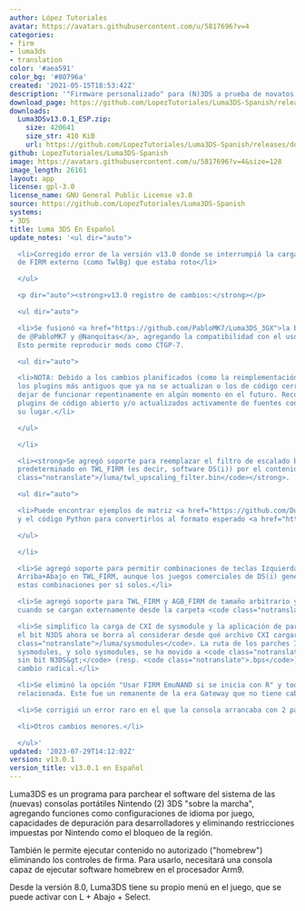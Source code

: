 ```yaml
---
author: López Tutoriales
avatar: https://avatars.githubusercontent.com/u/5817696?v=4
categories:
- firm
- luma3ds
- translation
color: '#aea591'
color_bg: '#80796a'
created: '2021-05-15T18:53:42Z'
description: '"Firmware personalizado" para (N)3DS a prueba de novatos'
download_page: https://github.com/LopezTutoriales/Luma3DS-Spanish/releases
downloads:
  Luma3DSv13.0.1_ESP.zip:
    size: 420641
    size_str: 410 KiB
    url: https://github.com/LopezTutoriales/Luma3DS-Spanish/releases/download/v13.0.1/Luma3DSv13.0.1_ESP.zip
github: LopezTutoriales/Luma3DS-Spanish
image: https://avatars.githubusercontent.com/u/5817696?v=4&size=128
image_length: 26161
layout: app
license: gpl-3.0
license_name: GNU General Public License v3.0
source: https://github.com/LopezTutoriales/Luma3DS-Spanish
systems:
- 3DS
title: Luma 3DS En Español
update_notes: '<ul dir="auto">

  <li>Corregido error de la versión v13.0 donde se interrumpió la carga del modulo
  de FIRM externo (como TwlBg) que estaba roto</li>

  </ul>

  <p dir="auto"><strong>v13.0 registro de cambios:</strong></p>

  <ul dir="auto">

  <li>Se fusionó <a href="https://github.com/PabloMK7/Luma3DS_3GX">la bifurcación
  de @PabloMK7 y @Nanquitas</a>, agregando la compatibilidad con el uso de plugins.
  Esto permite reproducir mods como CTGP-7.

  <ul dir="auto">

  <li>NOTA: Debido a los cambios planificados (como la reimplementación del kernel),
  los plugins más antiguos que ya no se actualizan o los de código cerrado pueden
  dejar de funcionar repentinamente en algún momento en el futuro. Recomendamos utilizar
  plugins de código abierto y/o actualizados activamente de fuentes confiables en
  su lugar.</li>

  </ul>

  </li>

  <li><strong>Se agregó soporte para reemplazar el filtro de escalado basado en convolución
  predeterminado en TWL_FIRM (es decir, software DS(i)) por el contenido de <code
  class="notranslate">/luma/twl_upscaling_filter.bin</code></strong>.

  <ul dir="auto">

  <li>Puede encontrar ejemplos de matriz <a href="https://github.com/DullPointer/TWPatch_a/blob/master/soos/krnlist_all.h#L192">aquí</a>
  y el código Python para convertirlos al formato esperado <a href="https://github.com/LumaTeam/Luma3DS/blob/master/arm9/source/patches.c#L774">aquí</a>.</li>

  </ul>

  </li>

  <li>Se agregó soporte para permitir combinaciones de teclas Izquierda+Derecha y
  Arriba+Abajo en TWL_FIRM, aunque los juegos comerciales de DS(i) generalmente evitan
  estas combinaciones por sí solos.</li>

  <li>Se agregó soporte para TWL_FIRM y AGB_FIRM de tamaño arbitrario y sin comprimir,
  cuando se cargan externamente desde la carpeta <code class="notranslate">/luma</code>.</li>

  <li>Se simplifico la carga de CXI de sysmodule y la aplicación de parches IPS/BPS:
  el bit N3DS ahora se borra al considerar desde qué archivo CXI cargar desde <code
  class="notranslate">/luma/sysmodules</code>. La ruta de los parches IPS/BPS para
  sysmodules, y solo sysmodules, se ha movido a <code class="notranslate">/luma/sysmodules/&lt;IDTitulo
  sin bit N3DS&gt;</code> (resp. <code class="notranslate">.bps</code>). Este es un
  cambio radical.</li>

  <li>Se eliminó la opción "Usar FIRM EmuNAND si se inicia con R" y toda la lógica
  relacionada. Este fue un remanente de la era Gateway que no tiene cabida en 2023.</li>

  <li>Se corrigió un error raro en el que la consola arrancaba con 2 pantallas blancas.</li>

  <li>Otros cambios menores.</li>

  </ul>'
updated: '2023-07-29T14:12:02Z'
version: v13.0.1
version_title: v13.0.1 en Español
---
```

Luma3DS es un programa para parchear el software del sistema de las (nuevas) consolas portátiles Nintendo (2) 3DS "sobre la marcha", agregando funciones como configuraciones de idioma por juego, capacidades de depuración para desarrolladores y eliminando restricciones impuestas por Nintendo como el bloqueo de la región.

También le permite ejecutar contenido no autorizado ("homebrew") eliminando los controles de firma. Para usarlo, necesitará una consola capaz de ejecutar software homebrew en el procesador Arm9.

Desde la versión 8.0, Luma3DS tiene su propio menú en el juego, que se puede activar con L + Abajo + Select.